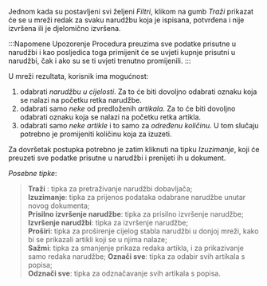 Jednom kada su postavljeni svi željeni *Filtri*, klikom na gumb *Traži* prikazat će se u mreži redak za svaku narudžbu koja je ispisana, potvrđena i nije izvršena ili je djelomično izvršena.

:::Napomene Upozorenje
Procedura preuzima sve podatke prisutne u narudžbi i kao posljedica toga primijenit će se uvjeti kupnje prisutni u narudžbi, čak i ako su se ti uvjeti trenutno promijenili.
:::

U mreži rezultata, korisnik ima mogućnost:

 1. odabrati *narudžbu u cijelosti*. Za to će biti dovoljno odabrati oznaku koja se nalazi na početku retka narudžbe.
 2. odabrati samo *neke* od predloženih *artikala*. Za to će biti dovoljno odabrati oznaku koja se nalazi na početku retka artikla.
 3. odabrati samo *neke artikle* i to samo za *određenu količinu*. U tom slučaju potrebno je promijeniti količinu koja za izuzeti.

Za dovršetak postupka potrebno je zatim kliknuti na tipku *Izuzimanje*, koji će preuzeti sve podatke prisutne u narudžbi i prenijeti ih u dokument.

*Posebne tipke*:  
> **Traži** : tipka za pretraživanje narudžbi dobavljača;  
> **Izuzimanje**: tipka za prijenos podataka odabrane narudžbe unutar novog dokumenta;  
> **Prisilno izvršenje narudžbe**: tipka za prisilno izvršenje narudžbe;  
> **Izvršenje narudžbi**: tipka za izvršenje narudžbe;  
> **Proširi**: tipka za proširenje cijelog stabla narudžbi u donjoj mreži, kako bi se prikazali artikli koji se u njima nalaze;  
> **Sažmi**: tipka za smanjenje prikaza redaka artikla, i za prikazivanje samo redaka narudžbe; 
> **Označi sve**: tipka za odabir svih artikala s popisa;  
> **Odznači sve**: tipka za odznačavanje svih artikala s popisa.  